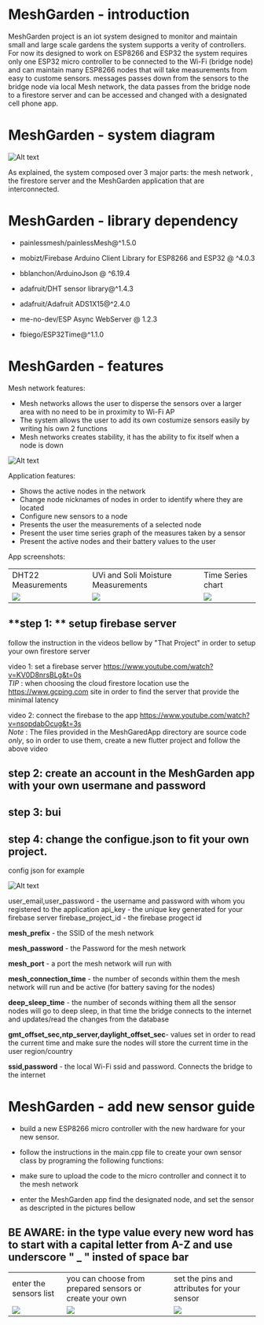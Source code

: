 # MeshGarden - introduction

MeshGarden project is an iot system designed to monitor and maintain small and large scale gardens the system supports a verity of controllers. 
For now its designed to work on ESP8266 and ESP32
the system requires only one ESP32 micro controller to be connected to the Wi-Fi (bridge node) and can maintain many ESP8266 nodes that will take measurements 
from easy to custome sensors.
messages passes down from the sensors to the bridge node via local Mesh network,
the data passes from the bridge node to a firestore server and can be accessed and changed with a designated cell phone app.

# MeshGarden - system diagram
![Alt text](/docs/images/system_scheme.jpeg)

As explained, the system composed over 3 major parts: the mesh network , the firestore server and the MeshGarden application 
that are interconnected.

# MeshGarden - library dependency

* painlessmesh/painlessMesh@^1.5.0

* mobizt/Firebase Arduino Client Library for ESP8266 and ESP32 @ ^4.0.3

* bblanchon/ArduinoJson @ ^6.19.4

* adafruit/DHT sensor library@^1.4.3

* adafruit/Adafruit ADS1X15@^2.4.0

* me-no-dev/ESP Async WebServer @ 1.2.3

* fbiego/ESP32Time@^1.1.0

# MeshGarden - features
Mesh network features:

* Mesh networks allows the user to disperse the sensors over a larger area with no need to be in proximity to Wi-Fi AP
* The system allows the user to add its own costumize sensors easily by writing his own 2 functions
* Mesh networks creates stability, it has the ability to fix itself when a node is down  

![Alt text](/docs/images/plant_disperse.png)

Application features:

* Shows the active nodes in the network
* Change node nicknames of nodes in order to identify where they are located
* Configure new sensors to a node
* Presents the user the measurements of a selected node
* Present the user time series graph of the measures taken by a sensor
* Present the active nodes and their battery values to the user  

App screenshots:

 <table>
  <tr>
    <td>DHT22 Measurements</td>
     <td>UVi and Soli Moisture Measurements</td>
     <td>Time Series chart</td>
  </tr>
  <tr>
    <td valign="top"><img src="docs/images/DHT22 Measurements.jpg"></td>
    <td valign="top"><img src="docs/images/UVi and Soli Moisture Measurements.jpg"></td>
    <td valign="top"><img src="docs/images/Time Series chart.jpg"></td>
  </tr>
 </table>

## **step 1: ** setup firebase server

follow the instruction in the videos bellow by "That Project" in order to setup your own firestore server

video 1:
set a firebase server https://www.youtube.com/watch?v=KV0D8nrsBLg&t=0s  
*TIP* : when choosing the cloud firestore location use the https://www.gcping.com 
site in order to find the server that provide the minimal latency 


video 2:
connect the firebase to the app https://www.youtube.com/watch?v=nsopdabOcug&t=3s   
*Note* : The files provided in the MeshGaredApp directory are source code *only*, so in order to use them,
create a new flutter project and follow the above video  


## **step 2:** create an account in the MeshGarden app with your own usermane and password

## **step 3:** bui 

## **step 4:** change the configue.json to fit your own project.

config json for example

![Alt text](/docs/images/config_json.png)

user_email,user_password - the username and password with whom you registered to the application
api_key - the unique key generated for your firebase server
firebase_project_id - the firebase progect id 

**mesh_prefix** - the SSID of the mesh network

**mesh_password** - the Password for the mesh network

**mesh_port** - a port the mesh network will run with

**mesh_connection_time** - the number of seconds within them the mesh network will run and be active (for battery saving for the nodes)

**deep_sleep_time** - the number of seconds withing them all the sensor nodes will go to deep sleep, in that time the bridge connects to the  internet and updates/read the changes from the database


**gmt_offset_sec,ntp_server,daylight_offset_sec**- values set in order to read the current time and make sure the nodes will store the current time in the user region/country


**ssid,password** - the local Wi-Fi ssid and password. Connects the bridge to the internet 

# MeshGarden - add new sensor guide

* build a new ESP8266 micro controller with the new hardware for your new sensor.

* follow the instructions in the main.cpp file to create your own sensor class by programing the following functions:

* make sure to upload the code to the micro controller and connect it to the mesh network

* enter the MeshGarden app find the designated node, and set the sensor as descripted in the pictures bellow

## BE AWARE: in the type value every new word has to start with a capital letter from A-Z and use underscore " _ " insted of space bar

<table>
  <tr>
    <td>enter the sensors list</td>
     <td>you can choose from prepared sensors or create your own</td>
     <td>set the pins and attributes for your sensor</td>
  </tr>
  <tr>
    <td valign="top"><img src="docs/images/sensor screen.jpg"></td>
    <td valign="top"><img src="docs/images/add sensor.jpg"></td>
    <td valign="top"><img src="docs/images/add sensor screen.jpg"></td>
  </tr>
 </table>
